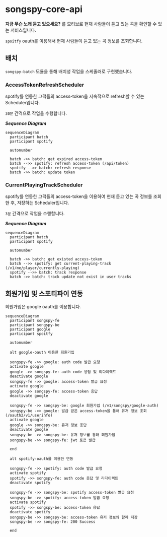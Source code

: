 # songspy-core-api

**지금 무슨 노래 듣고 있으세요?** 를 모티브로 
현재 사람들이 듣고 있는 곡을 확인할 수 있는 서비스입니다.

```spoitfy``` oauth를 이용해서 현재 사람들이 듣고 있는 곡 정보를 조회합니다.

## 배치
```songspy-batch``` 모듈을 통해 배치성 작업을 스케줄러로 구현했습니다.

### AccessTokenRefreshScheduler

spotify를 연동한 고객들의 access-token을 지속적으로 refresh할 수 있는 Scheduler입니다.

```30분``` 간격으로 작업을 수행합니다.

***Sequence Diagram***

```mermaid
sequenceDiagram
  participant batch
  participant spotify

  autonumber

  batch ->> batch: get expired access-token
  batch -->> spotify: refresh access-token (/api/token)
  spotify -->> batch: refresh response
  batch ->> batch: update token
```

### CurrentPlayingTrackScheduler

spotify를 연동한 고객들의 access-token을 이용하여 현재 듣고 있는 곡 정보를 조회한 후, 저장하는 Scheduler입니다.

```3분``` 간격으로 작업을 수행합니다.

***Sequence Diagram***

```mermaid
sequenceDiagram
  participant batch
  participant spotify

  autonumber
  
  batch ->> batch: get existed access-token
  batch -->> spotify: get current-playing-track (/v1/me/player/currently-playing)
  spotify -->> batch: track response
  batch ->> batch: track update not exist in user tracks
```

## 회원가입 및 스포티파이 연동
회원가입은 google oauth를 이용합니다.

```mermaid
sequenceDiagram
  participant songspy-fe
  participant songspy-be
  participant google
  participant spoitfy
	
  autonumber

  alt google-oauth 이용한 회원가입
  
  songspy-fe ->> google: auth code 발급 요청
  activate google
  google ->> songspy-fe: auth code 응답 및 리다이렉트
  deactivate google
  songspy-fe ->> google: access-token 발급 요청
  activate google
  google ->> songspy-fe: access-token 응답
  deactivate google
  
  songspy-fe ->> songspy-be: google 회원가입 (/v1/songspy/google-auth)
  songspy-be ->> google: 발급 받은 access-token을 통해 유저 정보 조회 (/oauth2/v1/userinfo)
  activate google  
  google ->> songspy-be: 유저 정보 응답
  deactivate google
  songspy-be ->> songspy-be: 유저 정보를 통해 회원가입
  songspy-be ->> songspy-fe: jwt 토큰 발급
  
  end

  alt spotify-oauth를 이용한 연동
  
  songspy-fe ->> spotify: auth code 발급 요청
  activate spotify
  spotify ->> songspy-fe: auth code 응답 및 리다이렉트
  deactivate spotify

  songspy-fe ->> songspy-be: spotify access-token 발급 요청
  songspy-be ->> spotify: access-token 발급 요청
  activate spotify
  spotify ->> songspy-be: access-token 응답
  deactivate spotify
  songspy-be ->> songspy-be: access-token 유저 정보와 함께 저장
  songspy-be ->> songspy-fe: 200 Success
  
  end
```